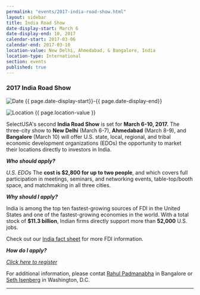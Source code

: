```yaml
---
permalink: "events/2017-india-road-show.html"
layout: sidebar
title: India Road Show
date-display-start: March 6
date-display-end: 10, 2017
calendar-start: 2017-03-06
calendar-end: 2017-03-10
location-value: New Delhi, Ahmedabad, & Bangalore, India
location-type: International
section: events
published: true
---
```


### 2017 India Road Show

![Date](https://google.github.io/material-design-icons/action/svg/design/ic_event_24px.svg "Date") {{ page.date-display-start}}-{{ page.date-display-end}}

![Location](http://google.github.io/material-design-icons/social/svg/design/ic_location_city_24px.svg "Location") {{ page.location-value }}

SelectUSA's second **India Road Show** is set for **March 6-10, 2017.** The three-city show to **New Delhi** (March 6-7), **Ahmedabad** (March 8-9), and **Bangalore** (March 10) will offer U.S. state, local, regional, and tribal economic development organizations (EDOs) the opportunity to market their locations directly to investors in India.


_**Who should apply?**_

_U.S. EDOs_
The **cost is $2,800 for up to two people**, and which covers full participation in meetings, seminars, and networking events, table-top/booth space, and matchmaking in all three cities.


_**Why should I apply?**_

India is among the top ten fastest-growing sources of FDI in the United States and one of the fastest-growing economies in the world. With a total stock of **$11.3 billion**, Indian firms directly support more than **52,000** U.S. jobs.

Check out our [India fact sheet](https://www.selectusa.gov/country-fact-sheet/India) for more FDI information.


_**How do I apply?**_

[_Click here to register_](https://connect.eventtia.com/en/dmz/2017indiaroadshow/website)

For additional information, please contat [Rahul Padmanabha](mailto:rahul.padmanabha@trade.gov) in Bangalore or [Seth Isenberg](mailto:seth.isenberg@trade.gov) in Washington, D.C.

---
